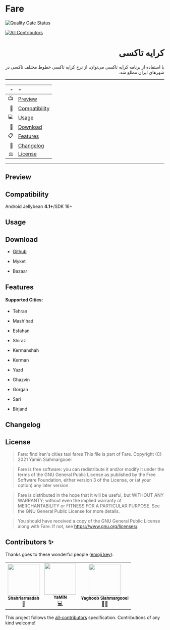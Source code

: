 # Fare

[![Quality Gate Status](https://sonarcloud.io/api/project_badges/measure?project=yamin8000_Fare&metric=alert_status)](https://sonarcloud.io/dashboard?id=yamin8000_Fare)

<!-- ALL-CONTRIBUTORS-BADGE:START - Do not remove or modify this section -->

[![All Contributors](https://img.shields.io/badge/all_contributors-3-orange.svg?style=flat-square)](#contributors-)

<!-- ALL-CONTRIBUTORS-BADGE:END -->

<div dir=rtl>

# کرایه تاکسی

با استفاده از برنامه کرایه تاکسی می‌توان، از نرخ کرایه تاکسی خطوط مختلف تاکسی در شهرهای ایران مطلع شد.

</div>

---

| -   | -                               |
| ---:|:------------------------------- |
| 📺  | [Preview](#Preview)             |
| 📱  | [Compatibility](#Compatibility) |
| 💻  | [Usage](#Usage)                 |
| 📩  | [Download](#Download)           |
| 📋  | [Features](#Features)           |
| 🧾  | [Changelog](#Changelog)         |
| ⚖️  | [License](#License)             |

---

## Preview

## Compatibility

  Android Jellybean **4.1+**/SDK 16+

## Usage

## Download

- [Github](https://github.com/yamin8000/Fare/releases)

- Myket

- Bazaar

## Features

#### Supported Cities:

- Tehran

- Mash'had

- Esfahan

- Shiraz

- Kermanshah

- Kerman

- Yazd

- Ghazvin

- Gorgan

- Sari

- Birjand

## Changelog

## License

> Fare: find Iran's cities taxi fares
> This file is part of Fare.
> Copyright (C) 2021  Yamin Siahmargooei

> Fare is free software: you can redistribute it and/or modify
> it under the terms of the GNU General Public License as published by
> the Free Software Foundation, either version 3 of the License, or
> (at your option) any later version.

> Fare is distributed in the hope that it will be useful,
> but WITHOUT ANY WARRANTY; without even the implied warranty of
> MERCHANTABILITY or FITNESS FOR A PARTICULAR PURPOSE.  See the
> GNU General Public License for more details.

> You should have received a copy of the GNU General Public License
> along with Fare.  If not, see <https://www.gnu.org/licenses/>.

## Contributors ✨

Thanks goes to these wonderful people ([emoji key](https://allcontributors.org/docs/en/emoji-key)):

<!-- ALL-CONTRIBUTORS-LIST:START - Do not remove or modify this section -->

<!-- prettier-ignore-start -->

<!-- markdownlint-disable -->

<table>
  <tr>
    <td align="center"><a href="https://github.com/Shahriarmadah"><img src="https://avatars.githubusercontent.com/u/52094145?v=4?s=100" width="100px;" alt=""/><br /><sub><b>Shahriarmadah</b></sub></a><br /><a href="#ideas-Shahriarmadah" title="Ideas, Planning, & Feedback">🤔</a></td>
    <td align="center"><a href="https://github.com/yamin8000"><img src="https://avatars.githubusercontent.com/u/5001708?v=4?s=100" width="100px;" alt=""/><br /><sub><b>YaMiN</b></sub></a><br /><a href="https://github.com/yamin8000/Fare/commits?author=yamin8000" title="Code">💻</a></td>
    <td align="center"><a href="http://yyss.ir"><img src="https://avatars.githubusercontent.com/u/9123711?v=4?s=100" width="100px;" alt=""/><br /><sub><b>Yaghoob Siahmargooei</b></sub></a><br /><a href="#mentoring-yaghoob" title="Mentoring">🧑‍🏫</a></td>
  </tr>
</table>

<!-- markdownlint-restore -->

<!-- prettier-ignore-end -->

<!-- ALL-CONTRIBUTORS-LIST:END -->

This project follows the [all-contributors](https://github.com/all-contributors/all-contributors) specification. Contributions of any kind welcome!